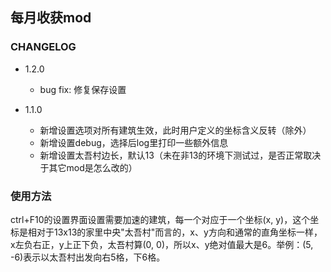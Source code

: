 ## 每月收获mod

### CHANGELOG

- 1.2.0
    - bug fix: 修复保存设置

- 1.1.0
    - 新增设置选项对所有建筑生效，此时用户定义的坐标含义反转（除外）
    - 新增设置debug，选择后log里打印一些额外信息
    - 新增设置太吾村边长，默认13（未在非13的环境下测试过，是否正常取决于其它mod是怎么改的）

### 使用方法

ctrl+F10的设置界面设置需要加速的建筑，每一个对应于一个坐标(x, y)，这个坐标是相对于13x13的家里中央"太吾村"而言的，x、y方向和通常的直角坐标一样，x左负右正，y上正下负，太吾村算(0, 0)，所以x、y绝对值最大是6。举例：(5, -6)表示以太吾村出发向右5格，下6格。
